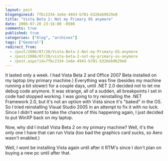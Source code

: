```yaml
---
layout: post
blogengineid: 7fbc2334-1e6e-4943-b781-b326eb9629e8
title: "Vista Beta 2: Not my Primary OS anymore"
date: 2006-07-20 23:16:00 -0500
comments: true
published: true
categories: ["blog", "archives"]
tags: ["General"]
redirect_from: 
  - /post/2006/07/20/Vista-Beta-2-Not-my-Primary-OS-anymore
  - /post/2006/07/20/vista-beta-2-not-my-primary-os-anymore
  - /post.aspx?id=7fbc2334-1e6e-4943-b781-b326eb9629e8
---
```

<!-- more -->

It lasted only a week. I had Vista Beta 2 and Office 2007 Beta installed on my laptop (my primary machine.) Everything was fine (besides my machine running a bit slower) for a couple days, until .NET 2.0 decided not to let me debug code anymore. It was strange, all of a sudden, all breakpoints I set in code had stopped working. I was going to try reinstalling the .NET Framework 2.0, but it's not an option with Vista since it's "baked" in the OS. So I tried reinstalling Visual Studio 2005 in an attempt to fix it with no luck. Since I didn't want to take the chance of this happening again, I just decided to put WinXP back on my laptop.

Now, why did I install Vista Beta 2 on my primary machine? Well, it's the only one I have that can run Vista (too bad the graphics card sucks, so Aero wasn't enabled.)

Well, I wont be installing Vista again until after it RTM's since I don't plan on buying a new pc until after that.
